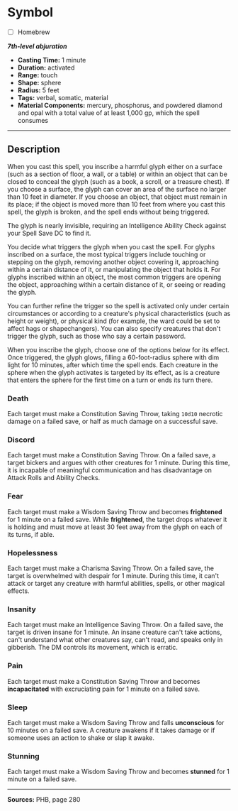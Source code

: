 # Symbol
- [ ] Homebrew

***7th-level abjuration***
- **Casting Time:** 1 minute
- **Duration:** activated
- **Range:** touch
- **Shape:** sphere
- **Radius:** 5 feet
- **Tags:** verbal, somatic, material
- **Material Components:** mercury, phosphorus, and powdered diamond and opal with a total value of at least 1,000 gp, which the spell consumes

---

## Description
When you cast this spell, you inscribe a harmful glyph either on a surface (such as a section of floor, a wall, or a table) or within an object that can be closed to conceal the glyph (such as a book, a scroll, or a treasure chest).
If you choose a surface, the glyph can cover an area of the surface no larger than 10 feet in diameter.
If you choose an object, that object must remain in its place; if the object is moved more than 10 feet from where you cast this spell, the glyph is broken, and the spell ends without being triggered.

The glyph is nearly invisible, requiring an Intelligence Ability Check against your Spell Save DC to find it.

You decide what triggers the glyph when you cast the spell.
For glyphs inscribed on a surface, the most typical triggers include touching or stepping on the glyph, removing another object covering it, approaching within a certain distance of it, or manipulating the object that holds it.
For glyphs inscribed within an object, the most common triggers are opening the object, approaching within a certain distance of it, or seeing or reading the glyph.

You can further refine the trigger so the spell is activated only under certain circumstances or according to a creature's physical characteristics (such as height or weight), or physical kind (for example, the ward could be set to affect hags or shapechangers).
You can also specify creatures that don't trigger the glyph, such as those who say a certain password.

When you inscribe the glyph, choose one of the options below for its effect.
Once triggered, the glyph glows, filling a 60-foot-radius sphere with dim light for 10 minutes, after which time the spell ends.
Each creature in the sphere when the glyph activates is targeted by its effect, as is a creature that enters the sphere for the first time on a turn or ends its turn there.

### Death
Each target must make a Constitution Saving Throw, taking `10d10` necrotic damage on a failed save, or half as much damage on a successful save.

### Discord
Each target must make a Constitution Saving Throw.
On a failed save, a target bickers and argues with other creatures for 1 minute.
During this time, it is incapable of meaningful communication and has disadvantage on Attack Rolls and Ability Checks.

### Fear
Each target must make a Wisdom Saving Throw and becomes **frightened** for 1 minute on a failed save.
While **frightened**, the target drops whatever it is holding and must move at least 30 feet away from the glyph on each of its turns, if able.

### Hopelessness
Each target must make a Charisma Saving Throw.
On a failed save, the target is overwhelmed with despair for 1 minute.
During this time, it can't attack or target any creature with harmful abilities, spells, or other magical effects.

### Insanity
Each target must make an Intelligence Saving Throw.
On a failed save, the target is driven insane for 1 minute.
An insane creature can't take actions, can't understand what other creatures say, can't read, and speaks only in gibberish.
The DM controls its movement, which is erratic.

### Pain
Each target must make a Constitution Saving Throw and becomes **incapacitated** with excruciating pain for 1 minute on a failed save.

### Sleep
Each target must make a Wisdom Saving Throw and falls **unconscious** for 10 minutes on a failed save.
A creature awakens if it takes damage or if someone uses an action to shake or slap it awake.

### Stunning
Each target must make a Wisdom Saving Throw and becomes **stunned** for 1 minute on a failed save.

---

**Sources:** PHB, page 280
